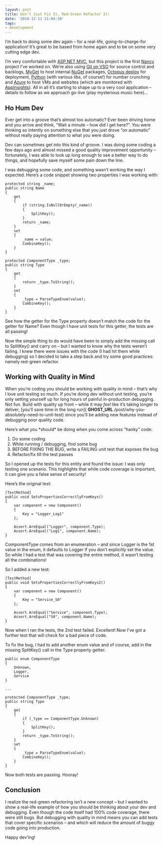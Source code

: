 ```yaml
---
layout: post
title: Don’t Just Fix It, Red-Green Refactor It!
date: '2014-12-11 21:04:30'
tags:
- development
---
```


I’m back to doing some dev again – for a real-life, going-to-charge-for application! It’s great to be based from home again and to be on some very cutting edge dev.

I’m very comfortable with [ASP.NET MVC](http://www.asp.net/mvc), but this project is the first [Nancy](http://nancyfx.org/) project I’ve worked on. We’re also using [Git on VSO](http://www.visualstudio.com/en-us/get-started/share-your-code-in-git-vs.aspx) for source control and backlogs, [MyGet](http://myget.org) to host internal [NuGet](https://www.nuget.org/) packages, [Octopus deploy](https://octopusdeploy.com/) for deployment, [Python](http://www.hanselman.com/blog/OneOfMicrosoftsBestKeptSecretsPythonToolsForVisualStudioPTVS.aspx) (with various libs, of course!) for number crunching and [Azure](http://azure.microsoft.com) to host VMs and websites (which are monitored with [AppInsights](http://msdn.microsoft.com/en-us/library/dn481095.aspx)). All in all it’s starting to shape up to a very cool application – details to follow as we approach go-live (play mysterious music here)…

## Ho Hum Dev

Ever get into a groove that’s almost too automatic? Ever been driving home and you arrive and think, “Wait a minute – how did I get here?”. You were thinking so intently on something else that you just drove “on automatic” without really paying attention to what you were doing.

Dev can sometimes get into this kind of groove. I was doing some coding a few days ago and almost missed a good quality improvement opportunity – fortunately, I was able to look up long enough to see a better way to do things, and hopefully save myself some pain down the line.

I was debugging some code, and something wasn’t working the way I expected. Here’s a code snippet showing two properties I was working with:

    protected string _name;
    public string Name
    {
        get 
        {
            if (string.IsNullOrEmpty(_name))
            {
                SplitKey();
            }
            return _name;
        }
        set 
        {
            _name = value;
            CombineKey();
        }
    }
    
    protected ComponentType _type;
    public string Type
    {
        get
        {
            return _type.ToString();
        }
        set
        {
            _type = ParseTypeEnum(value);
            CombineKey();
        }
    }

See how the getter for the Type property doesn’t match the code for the getter for Name? Even though I have unit tests for this getter, the tests are all passing!

Now the simple thing to do would have been to simply add the missing call to SplitKey() and carry on – but I wanted to know why the tests weren’t failing. I knew there were issues with the code (I had hit them while debugging) so I decided to take a step back and try some good practices: namely red-green refactor.

## Working with Quality in Mind

When you’re coding you should be working with quality in mind – that’s why I love unit testing so much. If you’re doing dev without unit testing, you’re only setting yourself up for long hours of painful in-production debugging. Not fun. Build with quality up front – while it may _feel_ like it’s taking longer to deliver, [you’ll save time in the long run]( __GHOST_URL__ /post/why-you-absolutely-need-to-unit-test) since you’ll be adding new features instead of debugging poor quality code.

Here’s what you \*should\* be doing when you come across “hanky” code:

1. Do some coding
2. While running / debugging, find some bug
3. BEFORE FIXING THE BUG, write a FAILING unit test that exposes the bug
4. Refactor/fix till the test passes

So I opened up the tests for this entity and found the issue: I was only testing one scenario. This highlights that while code coverage is important, it can give you a false sense of security!

Here’s the original test:

    [TestMethod]
    public void SetsPropertiesCorrectlyFromKeys()
    {
        var component = new Component()
        {
            Key = "Logger_Log1"
        };
    
        Assert.AreEqual("Logger", component.Type);
        Assert.AreEqual("Log1", component.Name);
    }

ComponentType comes from an enumeration – and since Logger is the 1st value in the enum, it defaults to Logger if you don’t explicitly set the value. So while I had a test that was covering the entire method, it wasn’t testing all the combinations!

So I added a new test:

    [TestMethod]
    public void SetsPropertiesCorrectlyFromKeys2()
    {
        var component = new Component()
        {
            Key = "Service_S0"
        };
    
        Assert.AreEqual("Service", component.Type);
        Assert.AreEqual("S0", component.Name);
    }

Now when I ran the tests, the 2nd test failed. Excellent! Now I’ve got a further test that will check for a bad piece of code.

To fix the bug, I had to add another enum value and of course, add in the missing SplitKey() call in the Type property getter:

    public enum ComponentType
    {
        Unknown,
        Logger,
        Service
    }
    
    ...
    
    protected ComponentType _type;
    public string Type
    {
        get
        {
            if (_type == ComponentType.Unknown)
            {
                SplitKey();
            }
            return _type.ToString();
        }
        set
        {
            _type = ParseTypeEnum(value);
            CombineKey();
        }
    }

Now both tests are passing. Hooray!

## Conclusion

I realize the red-green refactoring isn’t a new concept – but I wanted to show a real-life example of how you should be thinking about your dev and debugging. Even though the code itself had 100% code coverage, there were still bugs. But debugging with quality in mind means you can add tests that cover specific scenarios – and which will reduce the amount of buggy code going into production.

Happy dev’ing!


